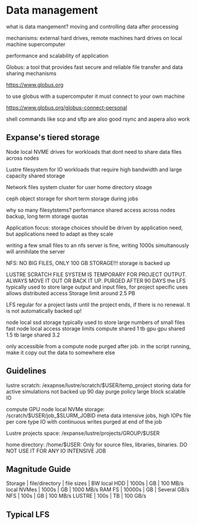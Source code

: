 # Data management
what is data mangement?
moving and controlling data after processing

mechanisms:
external hard drives, remote machines
hard drives on local machine
supercomputer

performance and scalability of application

Globus:
a tool that provides fast secure and reliable file transfer and data sharing mechanisms

https://www.globus.org 

to use globus with a supercomputer it must connect to your own machine

https://www.globus.org/globus-connect-personal

shell commands like scp and sftp are also good
rsync and aspera also work

## Expanse's tiered storage
Node local NVME drives for workloads that dont need to share data files across nodes

Lustre filesystem for IO workloads that require high bandwidth and large capacity shared storage

Network files system cluster for user home directory stoage

ceph object storage for short term storage during jobs

why so many filesytstems?
performance
shared access across nodes
backup, long term storage
quotas

Application focus:
storage choices should be driven by application need, but applications need to adapt as they scale

writing a few small files to an nfs server is fine, writing 1000s simultanously will annihilate the server

NFS: NO BIG FILES, ONLY 100 GB STORAGE!!!
storage is backed up

LUSTRE SCRATCH FILE SYSTEM IS TEMPORARY FOR PROJECT OUTPUT. ALWAYS MOVE IT OUT OR BACK IT UP. PURGED AFTER 90 DAYS
the LFS typically used to store large output and input files, for project specific uses
allows distributed access
Storage limit around 2.5 PB

LFS regular for a project lasts until the project ends, if there is no renewal. It is not automatically backed up!

node local ssd storage
typically used to store large numbers of small files
fast node local access
storage limits compute shared 1 tb gpu gpu shared 1.5 tb large shared 3.2

only accessible from a compute node
purged after job. in the script running, make it copy out the data to somewhere else

## Guidelines
lustre scratch: /exapnse/lustre/scratch/$USER/temp_project
storing data for active simulations
not backed up
90 day purge policy
large block scalable IO

compute GPU node local NVMe storage: /scratch/$USER/job_$SLURM_JOBID
meta data intensive jobs, high IOPs
file per core type IO with continuous writes
purged at end of the job

Lustre projects space: /expanse/lustre/projects/GROUP/$USER

home directory: /home/$USER: Only for source files, libraries, binaries. DO NOT USE IT FOR ANY IO INTENSIVE JOB

## Magnitude Guide

Storage     | file/directory      | file sizes      | BW
local HDD   | 1000s               | GB              | 100 MB/s
local NVMes | 1000s               | GB              | 1000 MB/s
RAM FS      | 10000s              | GB              | Several GB/s
NFS         | 100s                | GB              | 100 MB/s
LUSTRE      | 100s                | TB              | 100 GB/s

## Typical LFS





